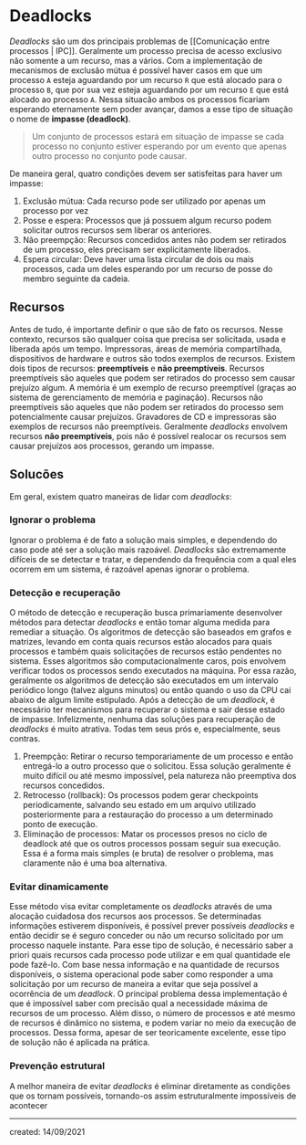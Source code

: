 # Deadlocks
*Deadlocks* são um dos principais problemas de [[Comunicação entre processos | IPC]]. Geralmente um processo precisa de acesso exclusivo não somente a um recurso, mas a vários. Com a implementação de mecanismos de exclusão mútua é possível haver casos em que um processo `A` esteja aguardando por um recurso `R` que está alocado para o processo `B`, que por sua vez esteja aguardando por um recurso `E` que está alocado ao processo `A`. Nessa situacão ambos os processos ficariam esperando eternamente sem poder avançar, damos a esse tipo de situação o nome de **impasse (deadlock)**.

> Um conjunto de processos estará em situação de impasse se cada processo no conjunto estiver esperando por um evento que apenas outro processo no conjunto pode causar.

De maneira geral, quatro condições devem ser satisfeitas para haver um impasse:

1. Exclusão mútua: Cada recurso pode ser utilizado por apenas um processo por vez
2. Posse e espera: Processos que já possuem algum recurso podem solicitar outros recursos sem liberar os anteriores.
3. Não preempção: Recursos concedidos antes não podem ser retirados de um processo, eles precisam ser explicitamente liberados.
4. Espera circular: Deve haver uma lista circular de dois ou mais processos, cada um deles esperando por um recurso de posse do membro seguinte da cadeia.

## Recursos
Antes de tudo, é importante definir o que são de fato os recursos. Nesse contexto, recursos são qualquer coisa que precisa ser solicitada, usada e liberada após um tempo. Impressoras, áreas de memória compartilhada, dispositivos de hardware e outros são todos exemplos de recursos.
Existem dois tipos de recursos: **preemptíveis** e **não preemptíveis**. Recursos preemptíveis são aqueles que podem ser retirados do processo sem causar prejuízo algum. A memória é um exemplo de recurso preemptível (graças ao sistema de gerenciamento de memória e paginação). Recursos não preemptíveis são aqueles que não podem ser retirados do processo sem potencialmente causar prejuízos. Gravadores de CD e impressoras são exemplos de recursos não preemptíveis.
Geralmente *deadlocks* envolvem recursos **não preemptíveis**, pois não é possível realocar os recursos sem causar prejuízos aos processos, gerando um impasse.

## Solucões
Em geral, existem quatro maneiras de lidar com *deadlocks*:

### Ignorar o problema
Ignorar o problema é de fato a solução mais simples, e dependendo do caso pode até ser a solução mais razoável. *Deadlocks* são extremamente difíceis de se detectar e tratar, e dependendo da frequência com a qual eles ocorrem em um sistema, é razoável apenas ignorar o problema.

### Detecção e recuperação
O método de detecção e recuperação busca primariamente desenvolver métodos para detectar *deadlocks* e então tomar alguma medida para remediar a situação.
Os algoritmos de detecção são baseados em grafos e matrizes, levando em conta quais recursos estão alocados para quais processos e também quais solicitações de recursos estão pendentes no sistema. Esses algoritmos são computacionalmente caros, pois envolvem verificar todos os processos sendo executados na máquina. Por essa razão, geralmente os algoritmos de detecção são executados em um intervalo periódico longo (talvez alguns minutos) ou então quando o uso da CPU cai abaixo de algum limite estipulado.
Após a detecção de um *deadlock*, é necessário ter mecanismos para recuperar o sistema e sair desse estado de impasse. Infelizmente, nenhuma das soluções para recuperação de *deadlocks* é muito atrativa. Todas tem seus prós e, especialmente, seus contras.

1. Preempção: Retirar o recurso temporariamente de um processo e então entregá-lo a outro processo que o solicitou. Essa solução geralmente é muito difícil ou até mesmo impossível, pela natureza não preemptiva dos recursos concedidos.
2. Retrocesso (rollback): Os processos podem gerar checkpoints periodicamente, salvando seu estado em um arquivo utilizado posteriormente para a restauração do processo a um determinado ponto de execução.
3. Eliminação de processos: Matar os processos presos no ciclo de deadlock até que os outros processos possam seguir sua execução. Essa é a forma mais simples (e bruta) de resolver o problema, mas claramente não é uma boa alternativa.

### Evitar dinamicamente
Esse método visa evitar completamente os *deadlocks* através de uma alocação cuidadosa dos recursos aos processos. Se determinadas informações estiverem disponíveis, é possível prever possíveis *deadlocks* e então decidir se é seguro conceder ou não um recurso solicitado por um processo naquele instante.
Para esse tipo de solução, é necessário saber a priori quais recursos cada processo pode utilizar e em qual quantidade ele pode fazê-lo. Com base nessa informação e na quantidade de recursos disponíveis, o sistema operacional pode saber como responder a uma solicitação por um recurso de maneira a evitar que seja possível a ocorrência de um *deadlock*.
O principal problema dessa implementação é que é impossível saber com precisão qual a necessidade máxima de recursos de um processo. Além disso, o número de processos e até mesmo de recursos é dinâmico no sistema, e podem variar no meio da execução de processos. Dessa forma, apesar de ser teoricamente excelente, esse tipo de solução não é aplicada na prática.

### Prevenção estrutural
A melhor maneira de evitar *deadlocks* é eliminar diretamente as condições que os tornam possíveis, tornando-os assim estruturalmente impossíveis de acontecer

---

created: 14/09/2021
